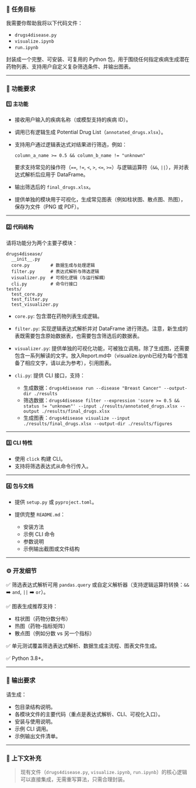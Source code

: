 ### 🎯 **任务目标**

我需要你帮助我将以下代码文件：

* `drugs4disease.py`
* `visualize.ipynb`
* `run.ipynb`

封装成一个完整、可安装、可复用的 Python 包，用于围绕任何指定疾病生成潜在药物列表、支持用户自定义复杂筛选条件、并输出图表。

---

### 📌 **功能要求**

#### 1️⃣ **主功能**

* 接收用户输入的疾病名称（或模型支持的疾病 ID）。
* 调用已有逻辑生成 Potential Drug List（`annotated_drugs.xlsx`）。
* 支持用户通过逻辑表达式对结果进行筛选，例如：

  ```
  column_a_name >= 0.5 && column_b_name != "unknown"
  ```

  要求支持常见的操作符（`==`, `!=`, `<`, `>`, `<=`, `>=`）与逻辑运算符（`&&`, `||`），并对表达式解析后应用于 DataFrame。
* 输出筛选后的 `final_drugs.xlsx`。
* 提供单独的模块用于可视化，生成常见图表（例如柱状图、散点图、热图），保存为文件（PNG 或 PDF）。

---

#### 2️⃣ **代码结构**

请将功能分为两个主要子模块：

```
drugs4disease/
  __init__.py
  core.py        # 数据生成与处理逻辑
  filter.py      # 表达式解析与筛选逻辑
  visualizer.py  # 可视化逻辑（与运行解耦）
  cli.py         # 命令行接口
tests/
  test_core.py
  test_filter.py
  test_visualizer.py
```

* `core.py`: 包含潜在药物列表生成逻辑。
* `filter.py`: 实现逻辑表达式解析并对 DataFrame 进行筛选。注意，新生成的表既需要包含原始数据表，也需要包含筛选后的数据表。
* `visualizer.py`: 提供单独的可视化功能，可被独立调用。除了生成图，还需要包含一系列解读的文字。放入Report.md中（visualize.ipynb已经为每个图准备了相应文字，请以此为参考），引用图表。
* `cli.py`: 提供 CLI 接口，支持：

  * 生成数据：`drugs4disease run --disease "Breast Cancer" --output-dir ./results`
  * 筛选数据：`drugs4disease filter --expression 'score >= 0.5 && status != "unknown"' --input ./results/annotated_drugs.xlsx --output ./results/final_drugs.xlsx`
  * 生成图表：`drugs4disease visualize --input ./results/final_drugs.xlsx --output-dir ./results/figures`

---

#### 3️⃣ **CLI 特性**

* 使用 `click` 构建 CLI。
* 支持将筛选表达式从命令行传入。

---

#### 4️⃣ **包与文档**

* 提供 `setup.py` 或 `pyproject.toml`。
* 提供完整 `README.md`：

  * 安装方法
  * 示例 CLI 命令
  * 参数说明
  * 示例输出截图或文件结构

---

### ⚙️ **开发细节**

✅ 筛选表达式解析可用 `pandas.query` 或自定义解析器（支持逻辑运算符转换：`&&` ➡️ `and`, `||` ➡️ `or`）。

✅ 图表生成推荐支持：

* 柱状图（药物分数分布）
* 热图（药物-指标矩阵）
* 散点图（例如分数 vs 另一个指标）

✅ 单元测试覆盖筛选表达式解析、数据生成主流程、图表文件生成。

✅ Python 3.8+。

---

### 🚀 **输出要求**

请生成：

* 包目录结构说明。
* 各模块文件的主要代码（重点是表达式解析、CLI、可视化入口）。
* 安装与使用说明。
* 示例 CLI 调用。
* 示例输出文件清单。

---

### 📝 **上下文补充**

> 现有文件（`drugs4disease.py`, `visualize.ipynb`, `run.ipynb`）的核心逻辑可以直接集成，无需重写算法，只需合理封装。
